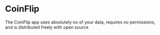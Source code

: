 # CoinFlip
The CoinFlip app uses absolutely no of your data, requires no permissions, and is distributed freely with open source
